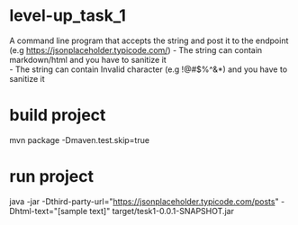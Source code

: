 # level-up_task_1

A command line program that accepts the string and post it to the endpoint (e.g https://jsonplaceholder.typicode.com/)
        - The string can contain markdown/html and you have to sanitize it  
        - The string can contain Invalid character (e.g !@#$%^&*) and you have to sanitize it
# build project
mvn package -Dmaven.test.skip=true
# run project
java -jar -Dthird-party-url="https://jsonplaceholder.typicode.com/posts" -Dhtml-text="[sample text]" target/tesk1-0.0.1-SNAPSHOT.jar
